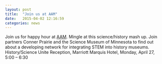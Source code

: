 ```yaml
---
layout: post
title:  "Join us at AAM"
date:   2015-04-02 12:16:59
categories: news
---
```

Join us for happy hour at [AAM](http://aam-us.org/events/annual-meeting). Mingle
at this science/history mash up. Join partners Conner Prairie and the Science
Museum of Minnesota to find out about a developing network for integrating STEM
into history museums.  History/Science Unite Reception, Marriott Marquis Hotel,
Monday, April 27, 5:00 – 6:30
